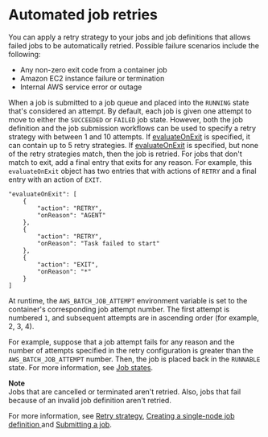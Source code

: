 # Automated job retries<a name="job_retries"></a>

You can apply a retry strategy to your jobs and job definitions that allows failed jobs to be automatically retried\. Possible failure scenarios include the following:
+ Any non\-zero exit code from a container job
+ Amazon EC2 instance failure or termination
+ Internal AWS service error or outage

When a job is submitted to a job queue and placed into the `RUNNING` state that's considered an attempt\. By default, each job is given one attempt to move to either the `SUCCEEDED` or `FAILED` job state\. However, both the job definition and the job submission workflows can be used to specify a retry strategy with between 1 and 10 attempts\. If [evaluateOnExit](job_definition_parameters.md#retryStrategy-evaluateOnExit) is specified, it can contain up to 5 retry strategies\. If [evaluateOnExit](https://docs.aws.amazon.com/batch/latest/APIReference/API_EvaluateOnExit.html) is specified, but none of the retry strategies match, then the job is retried\. For jobs that don't match to exit, add a final entry that exits for any reason\. For example, this `evaluateOnExit` object has two entries that with actions of `RETRY` and a final entry with an action of `EXIT`\.

```
"evaluateOnExit": [
    {
        "action": "RETRY",
        "onReason": "AGENT"
    },
    {
        "action": "RETRY",
        "onReason": "Task failed to start"
    },
    {
        "action": "EXIT",
        "onReason": "*"
    }
]
```

At runtime, the `AWS_BATCH_JOB_ATTEMPT` environment variable is set to the container's corresponding job attempt number\. The first attempt is numbered `1`, and subsequent attempts are in ascending order \(for example, 2, 3, 4\)\.

For example, suppose that a job attempt fails for any reason and the number of attempts specified in the retry configuration is greater than the `AWS_BATCH_JOB_ATTEMPT` number\. Then, the job is placed back in the `RUNNABLE` state\. For more information, see [Job states](job_states.md)\.

**Note**  
Jobs that are cancelled or terminated aren't retried\. Also, jobs that fail because of an invalid job definition aren't retried\.

For more information, see [Retry strategy](job_definition_parameters.md#retryStrategy), [Creating a single\-node job definition ](create-job-definition.md) and [Submitting a job](submit_job.md)\.